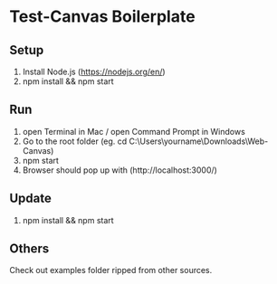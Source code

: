 # Test-Canvas Boilerplate


## Setup
1. Install Node.js (https://nodejs.org/en/)
2. npm install && npm start

## Run
1. open Terminal in Mac / open Command Prompt in Windows
2. Go to the root folder (eg. cd C:\Users\yourname\Downloads\Web-Canvas)
3. npm start
4. Browser should pop up with (http://localhost:3000/)

## Update
1. npm install && npm start

## Others
Check out examples folder ripped from other sources.


